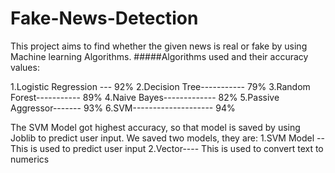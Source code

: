 # Fake-News-Detection
This project aims to find whether the given news is real or fake by using Machine learning Algorithms.
#####Algorithms used and their accuracy values:

1.Logistic Regression  ---  92%
2.Decision Tree-----------  79%
3.Random Forest-----------  89%
4.Naive Bayes-------------  82%
5.Passive Aggressor-------  93%
6.SVM--------------------   94%

The SVM Model got highest accuracy, so that model is saved by using Joblib to predict user input. We saved two models, they are:
1.SVM Model -- This is used to predict user input
2.Vector---- This is used to convert text to numerics


